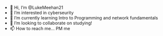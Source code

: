 - 👋 Hi, I’m @LukeMeehan21
- 👀 I’m interested in cyberseurity    
- 🌱 I’m currently learning Intro to Programming and network fundamentals
- 💞️ I’m looking to collaborate on studying!
- 📫 How to reach me... PM me 

<!---
LukeMeehan21/LukeMeehan21 is a ✨ special ✨ repository because its `README.md` (this file) appears on your GitHub profile.
You can click the Preview link to take a look at your changes.
--->
